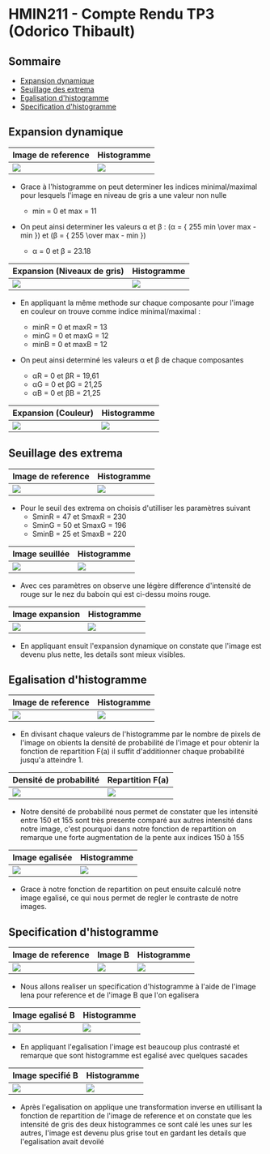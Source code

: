 # HMIN211 - Compte Rendu TP3 (Odorico Thibault)

## Sommaire

- [Expansion dynamique](#expansion-dynamique)
- [Seuillage des extrema](#seuillage-des-extrema)
- [Egalisation d'histogramme](#egalisation-d-histogramme)
- [Specification d'histogramme](#specification-d-histogramme)

<style type='text/css'>
img {
  display: block;
  margin-left: auto;
  margin-right: auto;
}

 table {
   margin-left:auto; 
   margin-right:auto;
   width:100%;
 }
</style>


## Expansion dynamique

| Image de reference              | Histogramme                           |
| ----------------                | -----------------------               |
| ![](images/black.jpg)           | ![](images/black_histo_grey.png)      |

- Grace à l'histogramme on peut determiner les indices minimal/maximal pour lesquels l'image en niveau de gris a une valeur non nulle
	- min = 0 et max = 11

- On peut ainsi determiner les valeurs α et β : \(α = { 255 min \over max - min }\) et \(β = { 255 \over max - min }\)
	- α = 0 et β = 23.18

| Expansion (Niveaux de gris)     | Histogramme                           |
| ----------------                | -----------------------               |
| ![](images/black_exp_grey.jpg)  | ![](images/black_exp_histo_grey.png)  |

- En appliquant la même methode sur chaque composante pour l'image en couleur on trouve comme indice minimal/maximal :
	- minR = 0 et maxR = 13
	- minG = 0 et maxG = 12
	- minB = 0 et maxB = 12

- On peut ainsi determiné les valeurs α et β de chaque composantes
	- αR = 0 et βR = 19,61
	- αG = 0 et βG = 21,25
	- αB = 0 et βB = 21,25

| Expansion (Couleur)             | Histogramme                           |
| ----------------                | -----------------------               |
| ![](images/black_exp_color.jpg) | ![](images/black_exp_histo_color.png) |


## Seuillage des extrema

| Image de reference           | Histogramme                        |
| ----------------             | -----------------------            |
| ![](images/baboon.jpg)       | ![](images/baboon_histo.png)       |

- Pour le seuil des extrema on choisis d'utilliser les paramètres suivant 
	- SminR = 47 et SmaxR = 230
	- SminG = 50 et SmaxG = 196
	- SminB = 25 et SmaxB = 220

| Image seuillée               | Histogramme                        |
| ----------------             | -----------------------            |
| ![](images/baboon_seuil.jpg) | ![](images/baboon_seuil_histo.png) |

- Avec ces paramètres on observe une légère difference d'intensité de rouge sur le nez du baboin qui est ci-dessu moins rouge.

| Image expansion              | Histogramme                        |
| ----------------             | -----------------------            |
| ![](images/baboon_final.jpg) | ![](images/baboon_final_histo.png) |

- En appliquant ensuit l'expansion dynamique on constate que l'image est devenu plus nette, les details sont mieux visibles.

## Egalisation d'histogramme

| Image de reference             | Histogramme                    |
| ----------------               | -----------------------        |
| ![](images/10.jpg)             | ![](images/10_histo.png)       |

- En divisant chaque valeurs de l'histogramme par le nombre de pixels de l'image on obients la densité de probabilité de l'image et pour obtenir la fonction de repartition F(a) il suffit d'additionner chaque probabilité jusqu'a atteindre 1.

| Densité de probabilité         | Repartition F(a)               |
| ----------------               | -----------------------        |
| ![](images/10_ddp.png)         | ![](images/10_repartition.png) |

- Notre densité de probabilité nous permet de constater que les intensité entre 150 et 155 sont très presente comparé aux autres intensité dans notre image, c'est pourquoi dans notre fonction de repartition on remarque une forte augmentation de la pente aux indices 150 à 155

| Image egalisée                 | Histogramme                    |
| ----------------               | -----------------------        |
| ![](images/10_egalisation.jpg) | ![](images/10_egalisation.png) |

- Grace à notre fonction de repartition on peut ensuite calculé notre image egalisé, ce qui nous permet de regler le contraste de notre images.

## Specification d'histogramme

| Image de reference               | Image B                      | Histogramme              |
| ----------------                 | ----------------             | -----------------------  |
| ![](images/lena.jpg)             | ![](images/11.jpg)           | ![](images/11_histo.png) |

- Nous allons realiser un specification d'histogramme à l'aide de l'image lena pour reference et de l'image B que l'on egalisera

| Image egalisé B            	   | Histogramme                            |
| ----------------                 | -----------------------                |
| ![](images/11_egalisation.jpg)   | ![](images/11_egalisation_histo.png)   |

- En appliquant l'egalisation l'image est beaucoup plus contrasté et remarque que sont histogramme est egalisé avec quelques sacades

| Image specifié B           	   | Histogramme                            |
| ----------------                 | -----------------------                |
| ![](images/11_specification.jpg) | ![](images/11_specification_histo.png) |

- Après l'egalisation on applique une transformation inverse en utillisant la fonction de repartition de l'image de reference et on constate que les intensité de gris des deux histogrammes ce sont calé les unes sur les autres, l'image est devenu plus grise tout en gardant les details que l'egalisation avait devoilé